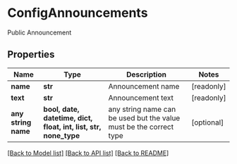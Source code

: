 # ConfigAnnouncements

Public Announcement

## Properties
Name | Type | Description | Notes
------------ | ------------- | ------------- | -------------
**name** | **str** | Announcement name | [readonly] 
**text** | **str** | Announcement text | [readonly] 
**any string name** | **bool, date, datetime, dict, float, int, list, str, none_type** | any string name can be used but the value must be the correct type | [optional]

[[Back to Model list]](../README.md#documentation-for-models) [[Back to API list]](../README.md#documentation-for-api-endpoints) [[Back to README]](../README.md)


